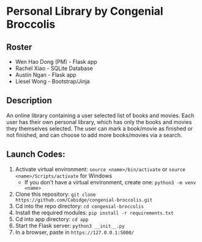 # Personal Library by Congenial Broccolis

## Roster
- Wen Hao Dong (PM) - Flask app
- Rachel Xiao - SQLite Database
- Austin Ngan - Flask app
- Liesel Wong - Bootstrap/Jinja

## Description
An online library containing a user selected list of books and movies. Each user has their own personal library, which has only the books and movies they themselves selected. The user can mark a book/movie as finished or not finished, and can choose to add more books/movies via a search.

## Launch Codes:

1. Activate virtual environment: `source <name>/bin/activate` or `source <name>/Scripts/activate` for Windows
   - If you don't have a virtual environment, create one: `python3 -m venv <name>`
2. Clone this repository: `git clone https://github.com/Cabidge/congenial-broccolis.git`
3. Cd into the repo directory: `cd congenial-broccolis`
4. Install the required modules: `pip install -r requirements.txt`
5. Cd into app directory: `cd app`
6. Start the Flask server: `python3 __init__.py`
7. In a browser, paste in `https://127.0.0.1:5000/`
